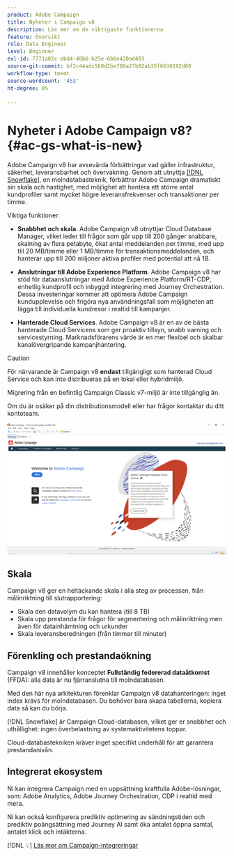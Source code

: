 ```yaml
---
product: Adobe Campaign
title: Nyheter i Campaign v8
description: Läs mer om de viktigaste funktionerna
feature: Översikt
role: Data Engineer
level: Beginner
exl-id: 7771a02c-ebd4-48b6-b25e-6b6e420ad493
source-git-commit: bf2c44adc560d2be700a27b02ab35f6630192d00
workflow-type: tm+mt
source-wordcount: '453'
ht-degree: 0%

---
```


# Nyheter i Adobe Campaign v8? {#ac-gs-what-is-new}

Adobe Campaign v8 har avsevärda förbättringar vad gäller infrastruktur, säkerhet, leveransbarhet och övervakning. Genom att utnyttja [[!DNL Snowflake]](https://www.snowflake.com/), en molndatabasteknik, förbättrar Adobe Campaign dramatiskt sin skala och hastighet, med möjlighet att hantera ett större antal kundprofiler samt mycket högre leveransfrekvenser och transaktioner per timme.

Viktiga funktioner:

* **Snabbhet och skala**. Adobe Campaign v8 utnyttjar Cloud Database Manager, vilket leder till frågor som går upp till 200 gånger snabbare, skalning av flera petabyte, ökat antal meddelanden per timme, med upp till 20 MB/timme eller 1 MB/timme för transaktionsmeddelanden, och hanterar upp till 200 miljoner aktiva profiler med potential att nå 1B.

* **Anslutningar till Adobe Experience Platform**. Adobe Campaign v8 har stöd för dataanslutningar med Adobe Experience Platform/RT-CDP, enhetlig kundprofil och inbyggd integrering med Journey Orchestration. Dessa investeringar kommer att optimera Adobe Campaign kundupplevelse och frigöra nya användningsfall som möjligheten att lägga till individuella kundresor i realtid till kampanjer.

* **Hanterade Cloud Services**. Adobe Campaign v8 är en av de bästa hanterade Cloud Servicens som ger proaktiv tillsyn, snabb varning och servicestyrning. Marknadsförarens värde är en mer flexibel och skalbar kanalövergripande kampanjhantering.

>[!CAUTION]
>
>För närvarande är Campaign v8 **endast** tillgängligt som hanterad Cloud Service och kan inte distribueras på en lokal eller hybridmiljö.
>
>Migrering från en befintlig Campaign Classic v7-miljö är inte tillgänglig än.
>
>Om du är osäker på din distributionsmodell eller har frågor kontaktar du ditt kontoteam.

![](assets/home-page.png)

## Skala

Campaign v8 ger en heltäckande skala i alla steg av processen, från målinriktning till slutrapportering:

* Skala den datavolym du kan hantera (till 8 TB)
* Skala upp prestanda för frågor för segmentering och målinriktning men även för datainhämtning och urkunder
* Skala leveransberedningen (från timmar till minuter)

## Förenkling och prestandaökning

Campaign v8 innehåller konceptet **Fullständig federerad dataåtkomst** (FFDA): alla data är nu fjärranslutna till molndatabasen.

Med den här nya arkitekturen förenklar Campaign v8 datahanteringen: inget index krävs för molndatabasen. Du behöver bara skapa tabellerna, kopiera data så kan du börja.

[!DNL Snowflake] är Campaign Cloud-databasen, vilket ger er snabbhet och uthållighet: ingen överbelastning av systemaktivitetens toppar.

Cloud-databastekniken kräver inget specifikt underhåll för att garantera prestandanivån.

## Integrerat ekosystem

Ni kan integrera Campaign med en uppsättning kraftfulla Adobe-lösningar, som: Adobe Analytics, Adobe Journey Orchestration, CDP i realtid med mera.

Ni kan också konfigurera prediktiv optimering av sändningstiden och prediktiv poängsättning med Journey AI samt öka antalet öppna samtal, antalet klick och intäkterna.

[!DNL :bulb:] [Läs mer om Campaign-integreringar](../connect/integration.md)

